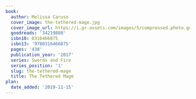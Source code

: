 ```yaml
---
book:
  author: Melissa Caruso
  cover_image: the-tethered-mage.jpg
  cover_image_url: https://i.gr-assets.com/images/S/compressed.photo.goodreads.com/books/1489641818l/34219880._SX98_.jpg
  goodreads: '34219880'
  isbn10: 0316466875
  isbn13: '9780316466875'
  pages: '438'
  publication_year: '2017'
  series: Swords and Fire
  series_position: '1'
  slug: the-tethered-mage
  title: The Tethered Mage
plan:
  date_added: '2019-11-15'
---
```

